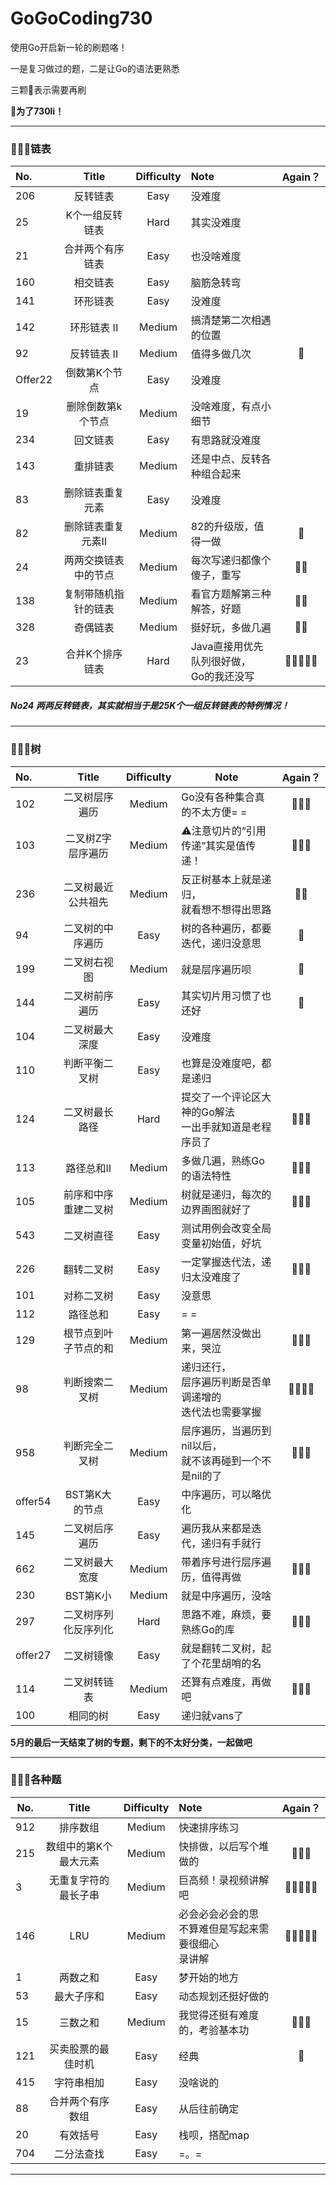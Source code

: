 # GoGoCoding730
使用Go开启新一轮的刷题咯！

一是复习做过的题，二是让Go的语法更熟悉　

三颗🌟表示需要再刷

 **🥳为了730li！**

---

### 👨🏻‍💻链表

| No.     |        Title         | Difficulty | Note                                         | Again？ |
| :------ | :------------------: | :--------: | :------------------------------------------- | :-----: |
| 206     |       反转链表       |    Easy    | 没难度                                       |         |
| 25      |   K个一组反转链表    |    Hard    | 其实没难度                                   |         |
| 21      |   合并两个有序链表   |    Easy    | 也没啥难度                                   |         |
| 160     |       相交链表       |    Easy    | 脑筋急转弯                                   |         |
| 141     |       环形链表       |    Easy    | 没难度                                       |         |
| 142     |     环形链表 II      |   Medium   | 搞清楚第二次相遇的位置                       |         |
| 92      |     反转链表 II      |   Medium   | 值得多做几次                                 |    🌟    |
| Offer22 |    倒数第K个节点     |    Easy    | 没难度                                       |         |
| 19      |  删除倒数第k个节点   |   Medium   | 没啥难度，有点小细节                         |         |
| 234     |       回文链表       |    Easy    | 有思路就没难度                               |         |
| 143     |       重排链表       |   Medium   | 还是中点、反转各种组合起来                   |         |
| 83      |   删除链表重复元素   |    Easy    | 没难度                                       |         |
| 82      |  删除链表重复元素II  |   Medium   | 82的升级版，值得一做                         |    🌟    |
| 24      | 两两交换链表中的节点 |   Medium   | 每次写递归都像个傻子，重写                   |   🌟🌟    |
| 138     | 复制带随机指针的链表 |   Medium   | 看官方题解第三种解答，好题                   |   🌟🌟    |
| 328     |       奇偶链表       |   Medium   | 挺好玩，多做几遍                             |   🌟🌟    |
| 23      |   合并K个排序链表    |    Hard    | Java直接用优先队列很好做，<br />Go的我还没写 |  🌟🌟🌟🌟🌟  |

##### No24 两两反转链表，其实就相当于是25K个一组反转链表的特例情况！

---

### 👨🏻‍💻树

| No.     |        Title         | Difficulty | Note                                                         | Again？ |
| :------ | :------------------: | :--------: | ------------------------------------------------------------ | :-----: |
| 102     |    二叉树层序遍历    |   Medium   | Go没有各种集合真的不太方便= =                                |   🌟🌟🌟   |
| 103     |  二叉树Z字层序遍历   |   Medium   | ⚠️注意切片的“引用传递”其实是值传递！                          |   🌟🌟🌟   |
| 236     |  二叉树最近公共祖先  |   Medium   | 反正树基本上就是递归，<br />就看想不想得出思路               |   🌟🌟    |
| 94      |   二叉树的中序遍历   |    Easy    | 树的各种遍历，都要迭代，递归没意思                           |    🌟    |
| 199     |     二叉树右视图     |   Medium   | 就是层序遍历呗                                               |    🌟    |
| 144     |    二叉树前序遍历    |    Easy    | 其实切片用习惯了也还好                                       |    🌟    |
| 104     |    二叉树最大深度    |    Easy    | 没难度                                                       |         |
| 110     |    判断平衡二叉树    |    Easy    | 也算是没难度吧，都是递归                                     |         |
| 124     |    二叉树最长路径    |    Hard    | 提交了一个评论区大神的Go解法<br />一出手就知道是老程序员了   |   🌟🌟🌟   |
| 113     |      路径总和II      |   Medium   | 多做几遍，熟练Go的语法特性                                   |   🌟🌟🌟   |
| 105     | 前序和中序重建二叉树 |   Medium   | 树就是递归，每次的边界画图就好了                             |   🌟🌟🌟   |
| 543     |      二叉树直径      |    Easy    | 测试用例会改变全局变量初始值，好坑                           |         |
| 226     |      翻转二叉树      |    Easy    | 一定掌握迭代法，递归太没难度了                               |   🌟🌟🌟   |
| 101     |      对称二叉树      |    Easy    | 没意思                                                       |         |
| 112     |       路径总和       |    Easy    | = =                                                          |         |
| 129     | 根节点到叶子节点的和 |   Medium   | 第一遍居然没做出来，哭泣                                     |   🌟🌟🌟   |
| 98      |    判断搜索二叉树    |   Medium   | 递归还行，<br />层序遍历判断是否单调递增的<br />迭代法也需要掌握 |  🌟🌟🌟🌟   |
| 958     |    判断完全二叉树    |   Medium   | 层序遍历，当遍历到nil以后，<br />就不该再碰到一个不是nil的了 |   🌟🌟🌟   |
| offer54 |    BST第K大的节点    |    Easy    | 中序遍历，可以略优化                                         |         |
| 145     |    二叉树后序遍历    |    Easy    | 遍历我从来都是迭代，递归有手就行                             |         |
| 662     |    二叉树最大宽度    |   Medium   | 带着序号进行层序遍历，值得再做                               |   🌟🌟🌟   |
| 230     |       BST第K小       |   Medium   | 就是中序遍历，没啥                                           |         |
| 297     | 二叉树序列化反序列化 |    Hard    | 思路不难，麻烦，要熟练Go的库                                 |   🌟🌟🌟   |
| offer27 |      二叉树镜像      |    Easy    | 就是翻转二叉树，起了个花里胡哨的名                           |         |
| 114     |     二叉树转链表     |   Medium   | 还算有点难度，再做吧                                         |   🌟🌟🌟   |
| 100     |       相同的树       |    Easy    | 递归就vans了                                                 |         |

**5月的最后一天结束了树的专题，剩下的不太好分类，一起做吧**

---

### 👨🏻‍💻各种题

| No.  |         Title         | Difficulty | Note                                                         | Again？ |
| ---- | :-------------------: | :--------: | :----------------------------------------------------------- | :-----: |
| 912  |       排序数组        |   Medium   | 快速排序练习                                                 |         |
| 215  | 数组中的第K个最大元素 |   Medium   | 快排做，以后写个堆做的                                       |   🌟🌟🌟   |
| 3    | 无重复字符的最长子串  |   Medium   | 巨高频！录视频讲解吧                                         |  🌟🌟🌟🌟🌟  |
| 146  |          LRU          |   Medium   | 必会必会必会的思<br />不算难但是写起来需要很细心<br />录讲解 |  🌟🌟🌟🌟🌟  |
| 1    |       两数之和        |    Easy    | 梦开始的地方                                                 |         |
| 53   |      最大子序和       |    Easy    | 动态规划还挺好做的                                           |         |
| 15   |       三数之和        |   Medium   | 我觉得还挺有难度的，考验基本功                               |   🌟🌟🌟   |
| 121  |  买卖股票的最佳时机   |    Easy    | 经典                                                         |    🌟    |
| 415  |      字符串相加       |    Easy    | 没啥说的                                                     |         |
| 88   |   合并两个有序数组    |    Easy    | 从后往前确定                                                 |         |
| 20   |       有效括号        |    Easy    | 栈呗，搭配map                                                |         |
| 704  |      二分法查找       |    Easy    | =。=                                                         |         |

---

